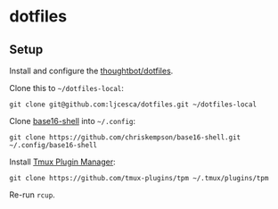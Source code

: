 # dotfiles

## Setup 

Install and configure the [thoughtbot/dotfiles](https://github.com/thoughtbot/dotfiles).

Clone this to `~/dotfiles-local`:

```
git clone git@github.com:ljcesca/dotfiles.git ~/dotfiles-local
````

Clone [base16-shell](https://github.com/chriskempson/base16-shell) into `~/.config`:
```
git clone https://github.com/chriskempson/base16-shell.git ~/.config/base16-shell
```

Install [Tmux Plugin Manager](https://github.com/tmux-plugins/tpm):
```
git clone https://github.com/tmux-plugins/tpm ~/.tmux/plugins/tpm
```

Re-run `rcup`.




